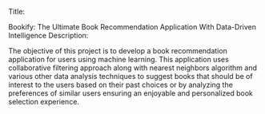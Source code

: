 Title:

Bookify: The Ultimate Book Recommendation Application With Data-Driven Intelligence
Description:

The objective of this project is to develop a book recommendation application for users using machine learning. This application uses collaborative filtering approach along with nearest neighbors algorithm and various other data analysis techniques to suggest books that should be of interest to the users based on their past choices or by analyzing the preferences of similar users ensuring an enjoyable and personalized book selection experience.
